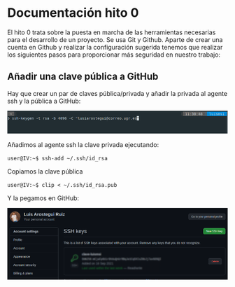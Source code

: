 # Documentación hito 0

El hito 0 trata sobre la puesta en marcha de las herramientas necesarias para el desarrollo de un proyecto. Se usa Git y Github. Aparte de crear una cuenta en Github y realizar la configuración sugerida tenemos que realizar los siguientes pasos para proporcionar más seguridad en nuestro trabajo:

## Añadir una clave pública a GitHub

Hay que crear un par de claves pública/privada y añadir la privada al agente ssh y la pública a GitHub:

![](imgs/img-generate_ssh.png)


Añadimos al agente ssh la clave privada ejecutando:

```console
user@IV:~$ ssh-add ~/.ssh/id_rsa
```

Copiamos la clave pública

```console
user@IV:~$ clip < ~/.ssh/id_rsa.pub
```

Y la pegamos en GitHub:

![](imgs/img-sshGithub.png)
